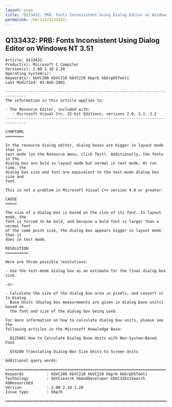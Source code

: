 ```yaml
---
layout: page
title: "Q133432: PRB: Fonts Inconsistent Using Dialog Editor on Windows NT 3.51"
permalink: /kb/133/Q133432/
---
```


## Q133432: PRB: Fonts Inconsistent Using Dialog Editor on Windows NT 3.51

	Article: Q133432
	Product(s): Microsoft C Compiler
	Version(s): 2.00 2.10 2.20
	Operating System(s): 
	Keyword(s): kbVC200 kbVC210 kbVC220 kbprb kbGrpDSTools
	Last Modified: 03-AUG-2001
	
	-------------------------------------------------------------------------------
	The information in this article applies to:
	
	- The Resource Editor, included with:
	   - Microsoft Visual C++, 32-bit Editions, versions 2.0, 2.1, 2.2 
	-------------------------------------------------------------------------------
	
	SYMPTOMS
	========
	
	In the resource dialog editor, dialog boxes are bigger in layout mode than in
	test mode (on the Resource menu, click Test). Additionally, the fonts in the
	dialog box are bold in layout mode but normal in test mode. At run time, the
	dialog box size and font are equivalent to the test-mode dialog box size and
	font.
	
	This is not a problem in Microsoft Visual C++ version 4.0 or greater.
	
	CAUSE
	=====
	
	The size of a dialog box is based on the size of its font. In layout mode, the
	font is forced to be bold, and because a bold font is larger than a normal font
	of the same point size, the dialog box appears bigger in layout mode than it
	does in test mode.
	
	RESOLUTION
	==========
	
	Here are three possible resolutions:
	
	- Use the test-mode dialog box as an estimate for the final dialog box size.
	
	-or-
	
	- Calculate the size of the dialog box area in pixels, and convert it to Dialog
	  Base Units (Dialog box measurements are given in dialog base units) based on
	  the font and size of the dialog box being used.
	
	For more information on how to calculate dialog box units, please see the
	following articles in the Microsoft Knowledge Base:
	
	  Q125681 How to Calculate Dialog Base Units with Non-System-Based Font
	
	  Q74280 Translating Dialog-Box Size Units to Screen Units
	
	Additional query words:
	
	======================================================================
	Keywords          : kbVC200 kbVC210 kbVC220 kbprb kbGrpDSTools 
	Technology        : kbVCsearch kbAudDeveloper kbVC32bitSearch kbResourceEd
	Version           : 2.00 2.10 2.20
	Issue type        : kbprb
	
	=============================================================================
	
